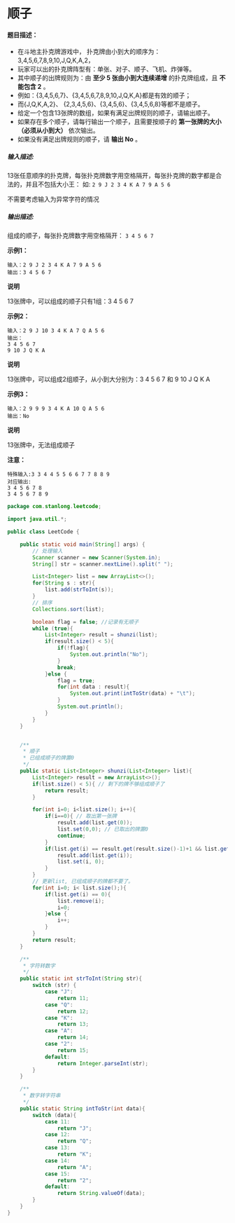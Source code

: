# 顺子

#### **题目描述：** 

-  在斗地主扑克牌游戏中， 扑克牌由小到大的顺序为：3,4,5,6,7,8,9,10,J,Q,K,A,2， 
-  玩家可以出的扑克牌阵型有：单张、对子、顺子、飞机、炸弹等。 
-  其中顺子的出牌规则为：由 **至少 5 张由小到大连续递增** 的扑克牌组成，且 **不能包含 2** 。 
-  例如：{3,4,5,6,7}、{3,4,5,6,7,8,9,10,J,Q,K,A}都是有效的顺子； 
-  而{J,Q,K,A,2}、 {2,3,4,5,6}、{3,4,5,6}、{3,4,5,6,8}等都不是顺子。 
-  给定一个包含13张牌的数组，如果有满足出牌规则的顺子，请输出顺子。 
-  如果存在多个顺子，请每行输出一个顺子，且需要按顺子的 **第一张牌的大小（必须从小到大）** 依次输出。 
-  如果没有满足出牌规则的顺子，请 **输出 No** 。

##### **输入描述:** 

13张任意顺序的扑克牌，每张扑克牌数字用空格隔开，每张扑克牌的数字都是合法的，并且不包括大小王： 如: `2 9 J 2 3 4 K A 7 9 A 5 6`

 不需要考虑输入为异常字符的情况 

#####  **输出描述:** 

组成的顺子，每张扑克牌数字用空格隔开： `3 4 5 6 7`

**示例1：** 

```
输入：2 9 J 2 3 4 K A 7 9 A 5 6
输出：3 4 5 6 7
```

**说明** 

13张牌中，可以组成的顺子只有1组：3 4 5 6 7 

**示例2：** 

```
输入：2 9 J 10 3 4 K A 7 Q A 5 6
输出：
3 4 5 6 7  
9 10 J Q K A
```

**说明** 

13张牌中，可以组成2组顺子，从小到大分别为：3 4 5 6 7 和 9 10 J Q K A 

**示例3：** 

```
输入：2 9 9 9 3 4 K A 10 Q A 5 6
输出：No
```

**说明** 

13张牌中，无法组成顺子 

**注意：** 

```
特殊输入:3 3 4 4 5 5 6 6 7 7 8 8 9
对应输出:
3 4 5 6 7 8
3 4 5 6 7 8 9
```

```java
package com.stanlong.leetcode;

import java.util.*;

public class LeetCode {

    public static void main(String[] args) {
        // 处理输入
        Scanner scanner = new Scanner(System.in);
        String[] str = scanner.nextLine().split(" ");

        List<Integer> list = new ArrayList<>();
        for(String s : str){
            list.add(strToInt(s));
        }
        // 排序
        Collections.sort(list);

        boolean flag = false; //记录有无顺子
        while (true){
            List<Integer> result = shunzi(list);
            if(result.size() < 5){
                if(!flag){
                    System.out.println("No");
                }
                break;
            }else {
                flag = true;
                for(int data : result){
                    System.out.print(intToStr(data) + "\t");
                }
                System.out.println();
            }
        }
    }


    /**
     * 顺子
     * 已组成顺子的牌置0
     */
    public static List<Integer> shunzi(List<Integer> list){
        List<Integer> result = new ArrayList<>();
        if(list.size() < 5){ // 剩下的牌不够组成顺子了
            return result;
        }

        for(int i=0; i<list.size(); i++){
            if(i==0){ // 取出第一张牌
                result.add(list.get(0));
                list.set(0,0); // 已取出的牌置0
                continue;
            }
            if(list.get(i) == result.get(result.size()-1)+1 && list.get(i) !=15){ // 如果数据是递增的，且牌面不等于2，保存牌面到result. list对应位置的牌面置0
                result.add(list.get(i));
                list.set(i, 0);
            }
        }
        // 更新list, 已组成顺子的牌都不要了。
        for(int i=0; i< list.size();){
            if(list.get(i) == 0){
                list.remove(i);
                i=0;
            }else {
                i++;
            }
        }
        return result;
    }

    /**
     * 字符转数字
     */
    public static int strToInt(String str){
        switch (str) {
            case "J":
                return 11;
            case "Q":
                return 12;
            case "K":
                return 13;
            case "A":
                return 14;
            case "2":
                return 15;
            default:
                return Integer.parseInt(str);
        }
    }

    /**
     * 数字转字符串
     */
    public static String intToStr(int data){
        switch (data){
            case 11:
                return "J";
            case 12:
                return "Q";
            case 13:
                return "K";
            case 14:
                return "A";
            case 15:
                return "2";
            default:
                return String.valueOf(data);
        }
    }
}
```

